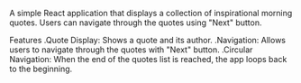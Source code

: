 A simple React application that displays a collection of inspirational morning quotes. Users can navigate through the quotes using "Next" button.

Features
.Quote Display: Shows a quote and its author.
.Navigation: Allows users to navigate through the quotes with "Next" button.
.Circular Navigation: When the end of the quotes list is reached, the app loops back to the beginning.
